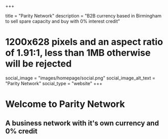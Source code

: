 +++

title = "Parity Network"
description = "B2B currency based in Birmingham to sell spare capacity and buy with 0% interest credit"
# 1200x628 pixels and an aspect ratio of 1.91:1, less than 1MB otherwise will be rejected
social_image = "images/homepage/social.png"
social_image_alt_text = "Parity Network"
social_type = "website"
+++

# Welcome to Parity Network

## A business network with it's own currency and 0% credit

